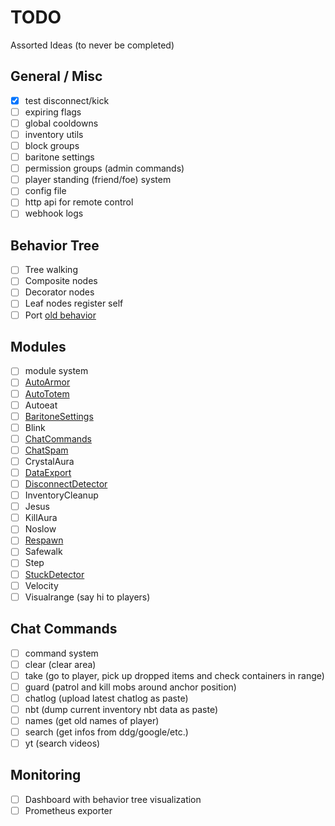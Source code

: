 # TODO

Assorted Ideas (to never be completed)

## General / Misc

- [X] test disconnect/kick
- [ ] expiring flags
- [ ] global cooldowns
- [ ] inventory utils
- [ ] block groups
- [ ] baritone settings
- [ ] permission groups (admin commands)
- [ ] player standing (friend/foe) system
- [ ] config file
- [ ] http api for remote control
- [ ] webhook logs

## Behavior Tree

- [ ] Tree walking
- [ ] Composite nodes
- [ ] Decorator nodes
- [ ] Leaf nodes register self
- [ ] Port [old behavior](https://github.com/nothub/headlessbot/blob/old/src/main/java/not/hub/headlessbot/fsm/behaviour/Controller.java)

## Modules

- [ ] module system
- [ ] [AutoArmor](https://github.com/nothub/headlessbot/blob/old/src/main/java/not/hub/headlessbot/modules/AutoArmorModule.java)
- [ ] [AutoTotem](https://github.com/nothub/headlessbot/blob/old/src/main/java/not/hub/headlessbot/modules/AutoTotemModule.java)
- [ ] Autoeat
- [ ] [BaritoneSettings](https://github.com/nothub/headlessbot/blob/old/src/main/java/not/hub/headlessbot/modules/BaritoneSettingsModule.java)
- [ ] Blink
- [ ] [ChatCommands](https://github.com/nothub/headlessbot/blob/old/src/main/java/not/hub/headlessbot/modules/ChatCommandsModule.java)
- [ ] [ChatSpam](https://github.com/nothub/headlessbot/blob/old/src/main/java/not/hub/headlessbot/modules/ChatSpamModule.java)
- [ ] CrystalAura
- [ ] [DataExport](https://github.com/nothub/headlessbot/blob/old/src/main/java/not/hub/headlessbot/modules/DataExportModule.java)
- [ ] [DisconnectDetector](https://github.com/nothub/headlessbot/blob/old/src/main/java/not/hub/headlessbot/modules/DisconnectDetectorModule.java)
- [ ] InventoryCleanup
- [ ] Jesus
- [ ] KillAura
- [ ] Noslow
- [ ] [Respawn](https://github.com/nothub/headlessbot/blob/old/src/main/java/not/hub/headlessbot/modules/RespawnModule.java)
- [ ] Safewalk
- [ ] Step
- [ ] [StuckDetector](https://github.com/nothub/headlessbot/blob/old/src/main/java/not/hub/headlessbot/modules/StuckDetectorModule.java)
- [ ] Velocity
- [ ] Visualrange (say hi to players)

## Chat Commands

- [ ] command system
- [ ] clear (clear area)
- [ ] take (go to player, pick up dropped items and check containers in range)
- [ ] guard (patrol and kill mobs around anchor position)
- [ ] chatlog (upload latest chatlog as paste)
- [ ] nbt (dump current inventory nbt data as paste)
- [ ] names (get old names of player)
- [ ] search (get infos from ddg/google/etc.)
- [ ] yt (search videos)

## Monitoring

- [ ] Dashboard with behavior tree visualization
- [ ] Prometheus exporter
